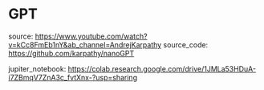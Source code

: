 # GPT 

source:  https://www.youtube.com/watch?v=kCc8FmEb1nY&ab_channel=AndrejKarpathy
source_code: https://github.com/karpathy/nanoGPT

jupiter_notebook: https://colab.research.google.com/drive/1JMLa53HDuA-i7ZBmqV7ZnA3c_fvtXnx-?usp=sharing